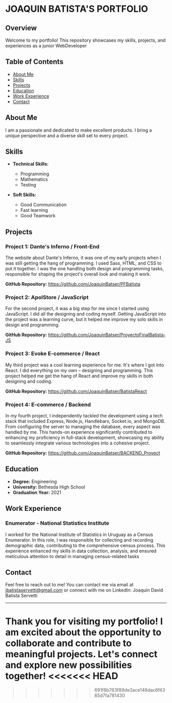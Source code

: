 # JOAQUIN BATISTA'S PORTFOLIO

## Overview

Welcome to my portfolio! This repository showcases my skills, projects, and experiences as a junior WebDeveloper

## Table of Contents

- [About Me](#about-me)
- [Skills](#skills)
- [Projects](#projects)
- [Education](#education)
- [Work Experience](#work-experience)
- [Contact](#contact)

## About Me

I am a passionate and dedicated to make excellent products. I bring a unique perspective and a diverse skill set to every project.

## Skills

- **Technical Skills:**

  - Programming
  - Mathematics
  - Testing

- **Soft Skills:**
  - Good Communication
  - Fast learning
  - Good Teamwork

## Projects

### Project 1: Dante's Inferno / Front-End

The website about Dante's Inferno, it was one of my early projects when I was still getting the hang of programming. I used Sass, HTML, and CSS to put it together. I was the one handling both design and programming tasks, responsible for shaping the project's overall look and making it work.

**GitHub Repository:** https://github.com/JoaquinBatser/PFBatista

### Project 2: ApolStore / JavaScript

For the second project, it was a big step for me since I started using JavaScript. I did all the designing and coding myself. Getting JavaScript into the project was a learning curve, but it helped me improve my solo skills in design and programming.

**GitHub Repository:** https://github.com/JoaquinBatser/ProyectoFinalBatista-JS

### Project 3: Evoke E-commerce / React

My third project was a cool learning experience for me. It's where I got into React. I did everything on my own – designing and programming. This project helped me get the hang of React and improve my skills in both designing and coding.

**GitHub Repository:** https://github.com/JoaquinBatser/BatistaReact

### Project 4: E-commerce / Backend

In my fourth project, I independently tackled the development using a tech stack that included Express, Node.js, Handlebars, Socket.io, and MongoDB. From configuring the server to managing the database, every aspect was handled by me. This hands-on experience significantly contributed to enhancing my proficiency in full-stack development, showcasing my ability to seamlessly integrate various technologies into a cohesive project.

**GitHub Repository:** https://github.com/JoaquinBatser/BACKEND_Proyect

## Education

- **Degree:** Engineering
- **University:** Bethesda High School
- **Graduation Year:** 2021

## Work Experience

### Enumerator - National Statistics Institute

I worked for the National Institute of Statistics in Uruguay as a Census Enumerator. In this role, I was responsible for collecting and recording demographic data, contributing to the comprehensive census process. This experience enhanced my skills in data collection, analysis, and ensured meticulous attention to detail in managing census-related tasks

## Contact

Feel free to reach out to me! You can contact me via email at jbatistaservetti@gmail.com or connect with me on LinkedIn: Joaquin David Batista Servetti

---

Thank you for visiting my portfolio! I am excited about the opportunity to collaborate and contribute to meaningful projects. Let's connect and explore new possibilities together!
<<<<<<< HEAD
=======

>>>>>>> 691f8b763f89de3ace148dac6f4385d7fa781430
